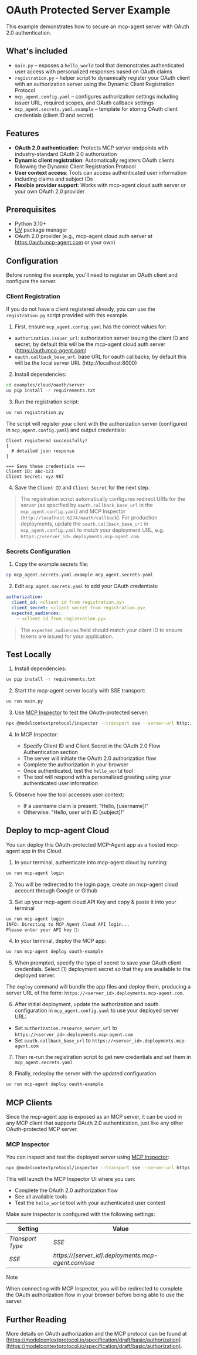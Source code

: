 # OAuth Protected Server Example

This example demonstrates how to secure an mcp-agent server with OAuth 2.0 authentication.

## What's included

- `main.py` – exposes a `hello_world` tool that demonstrates authenticated user access with personalized responses based on OAuth claims
- `registration.py` – helper script to dynamically register your OAuth client with an authorization server using the Dynamic Client Registration Protocol
- `mcp_agent.config.yaml` – configures authorization settings including issuer URL, required scopes, and OAuth callback settings
- `mcp_agent.secrets.yaml.example` – template for storing OAuth client credentials (client ID and secret)

## Features

- **OAuth 2.0 authentication**: Protects MCP server endpoints with industry-standard OAuth 2.0 authorization
- **Dynamic client registration**: Automatically registers OAuth clients following the Dynamic Client Registration Protocol
- **User context access**: Tools can access authenticated user information including claims and subject IDs
- **Flexible provider support**: Works with mcp-agent cloud auth server or your own OAuth 2.0 provider

## Prerequisites

- Python 3.10+
- [UV](https://github.com/astral-sh/uv) package manager
- OAuth 2.0 provider (e.g., mcp-agent cloud auth server at https://auth.mcp-agent.com or your own)

## Configuration

Before running the example, you'll need to register an OAuth client and configure the server.

### Client Registration

If you do not have a client registered already, you can use the `registration.py` script provided with this example.

1. First, ensure `mcp_agent.config.yaml` has the correct values for:

- `authorization.issuer_url`: authorization server issuing the client ID and secret; by default this will be the mcp-agent cloud auth server (https://auth.mco-agent.com)
- `oauth.callback_base_url`: base URL for oauth callbacks; by default this will be the local server URL (http://localhost:8000)

2. Install dependencies:

```bash
cd examples/cloud/oauth/server
uv pip install -r requirements.txt
```

3. Run the registration script:

```bash
uv run registration.py
```

The script will register your client with the authorization server (configured in `mcp_agent.config.yaml`) and output credentials:

```
Client registered successfully!
{
  # detailed json response
}

=== Save these credentials ===
Client ID: abc-123
Client Secret: xyz-987
```

4. Save the `Client ID` and `Client Secret` for the next step.

> The registration script automatically configures redirect URIs for the server (as specified by `oauth.callback_base_url` in the `mcp_agent.config.yaml`) and MCP Inspector (`http://localhost:6274/oauth/callback`). For production deployments, update the `oauth.callback_base_url` in `mcp_agent.config.yaml` to match your deployment URL, e.g. `https://<server_id>.deployments.mcp-agent.com`.

### Secrets Configuration

1. Copy the example secrets file:

```bash
cp mcp_agent.secrets.yaml.example mcp_agent.secrets.yaml
```

2. Edit `mcp_agent.secrets.yaml` to add your OAuth credentials:

```yaml
authorization:
  client_id: <client id from registration.py>
  client_secret: <client secret from registration.py>
  expected_audiences:
    - <client id from registration.py>
```

> The `expected_audiences` field should match your client ID to ensure tokens are issued for your application.

## Test Locally

1. Install dependencies:

```bash
uv pip install -r requirements.txt
```

2. Start the mcp-agent server locally with SSE transport:

```bash
uv run main.py
```

3. Use [MCP Inspector](https://github.com/modelcontextprotocol/inspector) to test the OAuth-protected server:

```bash
npx @modelcontextprotocol/inspector --transport sse --server-url http://127.0.0.1:8000/sse
```

4. In MCP Inspector:

   - Specify Client ID and Client Secret in the OAuth 2.0 Flow Authentication section
   - The server will initiate the OAuth 2.0 authorization flow
   - Complete the authorization in your browser
   - Once authenticated, test the `hello_world` tool
   - The tool will respond with a personalized greeting using your authenticated user information

5. Observe how the tool accesses user context:
   - If a username claim is present: "Hello, [username]!"
   - Otherwise: "Hello, user with ID [subject]!"

## Deploy to mcp-agent Cloud

You can deploy this OAuth-protected MCP-Agent app as a hosted mcp-agent app in the Cloud.

1. In your terminal, authenticate into mcp-agent cloud by running:

```bash
uv run mcp-agent login
```

2. You will be redirected to the login page, create an mcp-agent cloud account through Google or Github

3. Set up your mcp-agent cloud API Key and copy & paste it into your terminal

```bash
uv run mcp-agent login
INFO: Directing to MCP Agent Cloud API login...
Please enter your API key 🔑:
```

4. In your terminal, deploy the MCP app:

```bash
uv run mcp-agent deploy oauth-example
```

5. When prompted, specify the type of secret to save your OAuth client credentials. Select (1) deployment secret so that they are available to the deployed server.

The `deploy` command will bundle the app files and deploy them, producing a server URL of the form:
`https://<server_id>.deployments.mcp-agent.com`.

6. After initial deployment, update the authorization and oauth configuration in `mcp_agent.config.yaml` to use your deployed server URL:

- Set `authorization.resource_server_url` to `https://<server_id>.deployments.mcp-agent.com`
- Set `oauth.callback_base_url` to `https://<server_id>.deployments.mcp-agent.com`

7. Then re-run the registration script to get new credentials and set them in `mcp_agent.secrets.yaml`

8. Finally, redeploy the server with the updated configuration

```bash
uv run mcp-agent deploy oauth-example
```

## MCP Clients

Since the mcp-agent app is exposed as an MCP server, it can be used in any MCP client that supports OAuth 2.0 authentication, just like any other OAuth-protected MCP server.

### MCP Inspector

You can inspect and test the deployed server using [MCP Inspector](https://github.com/modelcontextprotocol/inspector):

```bash
npx @modelcontextprotocol/inspector --transport sse --server-url https://<server_id>.deployments.mcp-agent.com/sse
```

This will launch the MCP Inspector UI where you can:

- Complete the OAuth 2.0 authorization flow
- See all available tools
- Test the `hello_world` tool with your authenticated user context

Make sure Inspector is configured with the following settings:

| Setting          | Value                                               |
| ---------------- | --------------------------------------------------- |
| _Transport Type_ | _SSE_                                               |
| _SSE_            | _https://[server_id].deployments.mcp-agent.com/sse_ |

> [!NOTE]
> When connecting with MCP Inspector, you will be redirected to complete the OAuth authorization flow in your browser before being able to use the server.

## Further Reading

More details on OAuth authorization and the MCP protocol can be found at [https://modelcontextprotocol.io/specification/draft/basic/authorization](https://modelcontextprotocol.io/specification/draft/basic/authorization).

